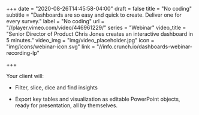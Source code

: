 +++
date = "2020-08-26T14:45:58-04:00"
draft = false
title = "No coding"
subtitle = "Dashboards are so easy and quick to create. Deliver one for every survey."
label = "No coding"
url = "//player.vimeo.com/video/446961229/"
series = "Webinar"
video_title = "Senior Director of Product Chris Jones creates an interactive dashboard in 5 minutes."
video_img = "img/video_placeholder.jpg"
icon = "img/icons/webinar-icon.svg"
link = "//info.crunch.io/dashboards-webinar-recording-lp"

+++

Your client will:

* Filter, slice, dice and find insights

* Export key tables and visualization as editable PowerPoint objects, ready for presentation, all by themselves.
